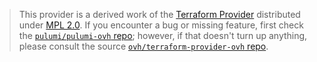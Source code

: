 > This provider is a derived work of the [Terraform Provider](https://github.com/ovh/terraform-provider-ovh)
> distributed under [MPL 2.0](https://www.mozilla.org/en-US/MPL/2.0/). If you encounter a bug or missing feature,
> first check the [`pulumi/pulumi-ovh` repo](https://github.com/pulumi/pulumi-ovh/issues); however, if that doesn't turn up anything,
> please consult the source [`ovh/terraform-provider-ovh` repo](https://github.com/ovh/terraform-provider-ovh/issues).